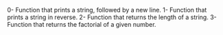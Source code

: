 0- Function that prints a string, followed by a new line.
1- Function that prints a string in reverse.
2- Function that returns the length of a string.
3- Function that returns the factorial of a given number.


